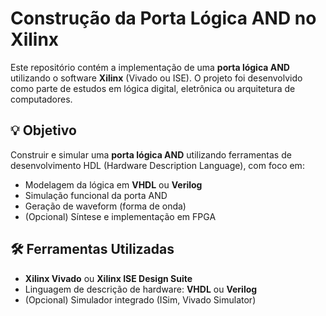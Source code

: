 # Construção da Porta Lógica AND no Xilinx

Este repositório contém a implementação de uma **porta lógica AND** utilizando o software **Xilinx** (Vivado ou ISE). O projeto foi desenvolvido como parte de estudos em lógica digital, eletrônica ou arquitetura de computadores.

## 💡 Objetivo

Construir e simular uma **porta lógica AND** utilizando ferramentas de desenvolvimento HDL (Hardware Description Language), com foco em:

- Modelagem da lógica em **VHDL** ou **Verilog**
- Simulação funcional da porta AND
- Geração de waveform (forma de onda)
- (Opcional) Síntese e implementação em FPGA

## 🛠️ Ferramentas Utilizadas

- **Xilinx Vivado** ou **Xilinx ISE Design Suite**
- Linguagem de descrição de hardware: **VHDL** ou **Verilog**
- (Opcional) Simulador integrado (ISim, Vivado Simulator)
